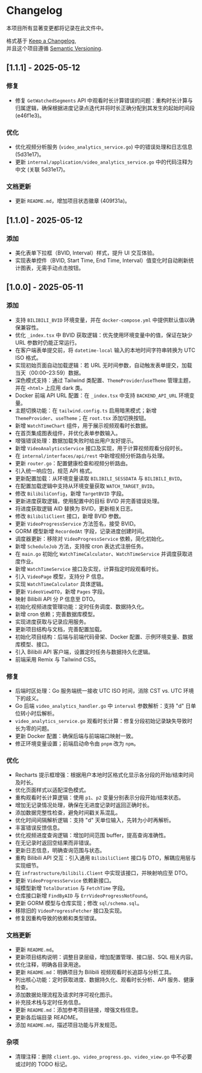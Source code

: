 # Changelog

本项目所有显著变更都将记录在此文件中。

格式基于 [Keep a Changelog](https://keepachangelog.com/en/1.1.0/),  
并且这个项目遵循 [Semantic Versioning](https://semver.org/spec/v2.0.0.html).

## [1.1.1] - 2025-05-12
### 修复
- 修复 `GetWatchedSegments` API 中观看时长计算错误的问题：重构时长计算与归属逻辑，确保根据进度记录点迭代并将时长正确分配到其发生的起始时间段 (e46f1e3)。

### 优化
- 优化视频分析服务 (`video_analytics_service.go`) 中的错误处理和日志信息 (5d31e17)。
- 更新 `internal/application/video_analytics_service.go` 中的代码注释为中文 (关联 5d31e17)。

### 文档更新
- 更新 `README.md`，增加项目状态徽章 (409f31a)。

## [1.1.0] - 2025-05-12
### 添加
- 美化表单下拉框（BVID, Interval）样式，提升 UI 交互体验。
- 实现表单控件（BVID, Start Time, End Time, Interval）值变化时自动刷新统计图表，无需手动点击按钮。

## [1.0.0] - 2025-05-11
### 添加
- 支持 `BILIBILI_BVID` 环境变量，并在 `docker-compose.yml` 中提供默认值以确保兼容性。
- 优化 `_index.tsx` 中 BVID 获取逻辑：优先使用环境变量中的值，保证在缺少 URL 参数时仍能正常运行。
- 在客户端表单提交前，将 `datetime-local` 输入的本地时间字符串转换为 UTC ISO 格式。
- 实现初始页面自动加载逻辑：若 URL 无时间参数，自动触发表单提交，加载当天（00:00–23:59）数据。
- 深色模式支持：通过 Tailwind 类配置、`ThemeProvider`/`useTheme` 管理主题，并在 `<html>` 上应用 dark 类。
- Docker 前端 API URL 配置：在 `_index.tsx` 中支持 `BACKEND_API_URL` 环境变量。
- 主题切换功能：在 `tailwind.config.ts` 启用暗黑模式；新增 `ThemeProvider`、`useTheme`；在 `root.tsx` 添加切换按钮。
- 新增 `WatchTimeChart` 组件，用于展示视频观看时长数据。
- 在首页集成图表组件，并优化表单参数输入。
- 增强错误处理：数据加载失败时给出用户友好提示。
- 新增 `VideoAnalyticsService` 接口及实现，用于计算视频观看分段时长。
- 在 `internal/interfaces/api/rest` 中新增视频分析路由与处理。
- 更新 `router.go`：配置健康检查和视频分析路由。
- 引入统一响应包，规范 API 格式。
- 更新配置加载：从环境变量读取 `BILIBILI_SESSDATA` 与 `BILIBILI_BVID`。
- 在配置加载逻辑中支持从环境变量获取 `WATCH_TARGET_BVID`。
- 修改 `BilibiliConfig`，新增 `TargetBVID` 字段。
- 更新进度获取逻辑，使用配置中的目标 BVID 并完善错误处理。
- 将进度获取逻辑 AID 替换为 BVID，更新相关日志。
- 修改 `BilibiliClient` 接口，新增 BVID 参数。
- 更新 `VideoProgressService` 方法签名，接受 BVID。
- GORM 模型新增 `RecordedAt` 字段，记录进度创建时间。
- 调度器更新：移除对 `VideoProgressService` 依赖，简化初始化。
- 新增 `ScheduleJob` 方法，支持按 cron 表达式注册任务。
- 在 `main.go` 初始化 `WatchTimeCalculator`、`WatchTimeService` 并调度获取进度作业。
- 新增 `WatchTimeService` 接口及实现，计算指定时段观看时长。
- 引入 `VideoPage` 模型，支持分 P 信息。
- 实现 `WatchTimeCalculator` 具体逻辑。
- 更新 `VideoViewDTO`，新增 `Pages` 字段。
- 映射 Bilibili API 分 P 信息至 DTO。
- 初始化视频进度管理功能：定时任务调度、数据持久化。
- 新增 cron 依赖；完善数据库模型。
- 实现进度获取与记录应用服务。
- 更新项目结构与文档，完善配置加载。
- 初始化项目结构：后端与前端代码骨架、Docker 配置、示例环境变量、数据库模型、接口。
- 引入 Bilibili API 客户端，设置定时任务与数据持久化逻辑。
- 前端采用 Remix 与 Tailwind CSS。

### 修复
- 后端时区处理：Go 服务端统一接收 UTC ISO 时间，消除 CST vs. UTC 环境下的歧义。
- Go 后端 `video_analytics_handler.go` 中 `interval` 参数解析：支持 "d" 日单位转小时后解析。
- `video_analytics_service.go` 观看时长计算：修复分段初始记录缺失导致时长为零的问题。
- 更新 Docker 配置：确保后端与前端端口映射一致。
- 修正环境变量设置；前端启动命令由 `pnpm` 改为 `npm`。

### 优化
- Recharts 提示框增强：根据用户本地时区格式化显示各分段的开始/结束时间及时长。
- 优化页面样式以适配深色模式。
- 重构观看时长计算逻辑：使用 `p1`、`p2` 变量分别表示分段开始/结束状态。
- 增加无记录情况处理，确保在无进度记录时返回正确时长。
- 添加数据完整性检查，避免时间戳关系混乱。
- 优化时间间隔解析逻辑：支持 "d" 天单位输入，先转为小时再解析。
- 丰富错误反馈信息。
- 优化视频进度查询逻辑：增加时间范围 buffer，提高查询准确性。
- 在无记录时返回空结果而非错误。
- 更新日志信息，明确查询范围与状态。
- 重构 Bilibili API 交互：引入通用 `BilibiliClient` 接口与 DTO，解耦应用层与实现细节。
- 在 `infrastructure/bilibili.Client` 中实现该接口，并映射响应至 DTO。
- 更新 `VideoProgressService` 依赖新接口。
- 域模型新增 `TotalDuration` 与 `FetchTime` 字段。
- 仓库接口新增 `FindByAID` 与 `ErrVideoProgressNotFound`。
- 更新 GORM 模型与仓库实现；修改 `sql/schema.sql`。
- 移除旧的 `VideoProgressFetcher` 接口及实现。
- 修复因重构导致的依赖和类型错误。

### 文档更新
- 更新 `README.md`。
- 更新项目结构说明：调整目录层级，增加配置管理、接口层、SQL 相关内容。
- 优化注释，明确各目录用途。
- 更新 `README.md`：明确项目为 Bilibili 视频观看时长追踪与分析工具。
- 列出核心功能：定时获取进度、数据持久化、观看时长分析、API 服务、健康检查。
- 添加数据处理流程及请求时序可视化图示。
- 补充技术栈与定时任务信息。
- 更新 `README.md`：添加参考项目链接，增强文档信息。
- 更新各后端目录 README。
- 添加 `README.md`，描述项目功能与开发规范。

### 杂项
- 清理注释：删除 `client.go`、`video_progress.go`、`video_view.go` 中不必要或过时的 TODO 标记。